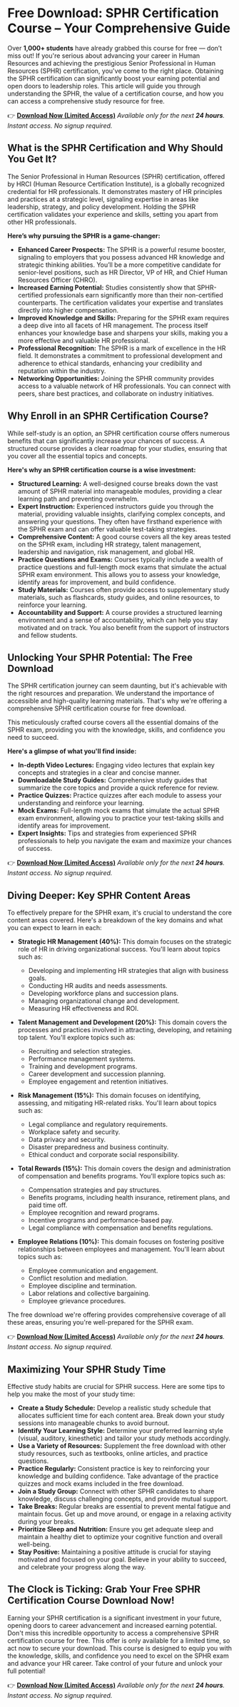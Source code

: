 # Free Download: SPHR Certification Course – Your Comprehensive Guide

Over **1,000+ students** have already grabbed this course for free — don’t miss out! If you're serious about advancing your career in Human Resources and achieving the prestigious Senior Professional in Human Resources (SPHR) certification, you've come to the right place. Obtaining the SPHR certification can significantly boost your earning potential and open doors to leadership roles. This article will guide you through understanding the SPHR, the value of a certification course, and how you can access a comprehensive study resource for free.

👉 **[Download Now (Limited Access)](https://udemywork.com/sphr-certification-course)**
_Available only for the next **24 hours**. Instant access. No signup required._

## What is the SPHR Certification and Why Should You Get It?

The Senior Professional in Human Resources (SPHR) certification, offered by HRCI (Human Resource Certification Institute), is a globally recognized credential for HR professionals. It demonstrates mastery of HR principles and practices at a strategic level, signaling expertise in areas like leadership, strategy, and policy development. Holding the SPHR certification validates your experience and skills, setting you apart from other HR professionals.

**Here’s why pursuing the SPHR is a game-changer:**

*   **Enhanced Career Prospects:** The SPHR is a powerful resume booster, signaling to employers that you possess advanced HR knowledge and strategic thinking abilities. You’ll be a more competitive candidate for senior-level positions, such as HR Director, VP of HR, and Chief Human Resources Officer (CHRO).
*   **Increased Earning Potential:** Studies consistently show that SPHR-certified professionals earn significantly more than their non-certified counterparts. The certification validates your expertise and translates directly into higher compensation.
*   **Improved Knowledge and Skills:** Preparing for the SPHR exam requires a deep dive into all facets of HR management. The process itself enhances your knowledge base and sharpens your skills, making you a more effective and valuable HR professional.
*   **Professional Recognition:** The SPHR is a mark of excellence in the HR field. It demonstrates a commitment to professional development and adherence to ethical standards, enhancing your credibility and reputation within the industry.
*   **Networking Opportunities:** Joining the SPHR community provides access to a valuable network of HR professionals. You can connect with peers, share best practices, and collaborate on industry initiatives.

## Why Enroll in an SPHR Certification Course?

While self-study is an option, an SPHR certification course offers numerous benefits that can significantly increase your chances of success. A structured course provides a clear roadmap for your studies, ensuring that you cover all the essential topics and concepts.

**Here's why an SPHR certification course is a wise investment:**

*   **Structured Learning:** A well-designed course breaks down the vast amount of SPHR material into manageable modules, providing a clear learning path and preventing overwhelm.
*   **Expert Instruction:** Experienced instructors guide you through the material, providing valuable insights, clarifying complex concepts, and answering your questions. They often have firsthand experience with the SPHR exam and can offer valuable test-taking strategies.
*   **Comprehensive Content:** A good course covers all the key areas tested on the SPHR exam, including HR strategy, talent management, leadership and navigation, risk management, and global HR.
*   **Practice Questions and Exams:** Courses typically include a wealth of practice questions and full-length mock exams that simulate the actual SPHR exam environment. This allows you to assess your knowledge, identify areas for improvement, and build confidence.
*   **Study Materials:** Courses often provide access to supplementary study materials, such as flashcards, study guides, and online resources, to reinforce your learning.
*   **Accountability and Support:** A course provides a structured learning environment and a sense of accountability, which can help you stay motivated and on track. You also benefit from the support of instructors and fellow students.

## Unlocking Your SPHR Potential: The Free Download

The SPHR certification journey can seem daunting, but it's achievable with the right resources and preparation. We understand the importance of accessible and high-quality learning materials. That's why we're offering a comprehensive SPHR certification course for free download.

This meticulously crafted course covers all the essential domains of the SPHR exam, providing you with the knowledge, skills, and confidence you need to succeed.

**Here's a glimpse of what you'll find inside:**

*   **In-depth Video Lectures:** Engaging video lectures that explain key concepts and strategies in a clear and concise manner.
*   **Downloadable Study Guides:** Comprehensive study guides that summarize the core topics and provide a quick reference for review.
*   **Practice Quizzes:** Practice quizzes after each module to assess your understanding and reinforce your learning.
*   **Mock Exams:** Full-length mock exams that simulate the actual SPHR exam environment, allowing you to practice your test-taking skills and identify areas for improvement.
*   **Expert Insights:** Tips and strategies from experienced SPHR professionals to help you navigate the exam and maximize your chances of success.

👉 **[Download Now (Limited Access)](https://udemywork.com/sphr-certification-course)**
_Available only for the next **24 hours**. Instant access. No signup required._

## Diving Deeper: Key SPHR Content Areas

To effectively prepare for the SPHR exam, it's crucial to understand the core content areas covered. Here's a breakdown of the key domains and what you can expect to learn in each:

*   **Strategic HR Management (40%):** This domain focuses on the strategic role of HR in driving organizational success. You'll learn about topics such as:
    *   Developing and implementing HR strategies that align with business goals.
    *   Conducting HR audits and needs assessments.
    *   Developing workforce plans and succession plans.
    *   Managing organizational change and development.
    *   Measuring HR effectiveness and ROI.

*   **Talent Management and Development (20%):** This domain covers the processes and practices involved in attracting, developing, and retaining top talent. You'll explore topics such as:
    *   Recruiting and selection strategies.
    *   Performance management systems.
    *   Training and development programs.
    *   Career development and succession planning.
    *   Employee engagement and retention initiatives.

*   **Risk Management (15%):** This domain focuses on identifying, assessing, and mitigating HR-related risks. You'll learn about topics such as:
    *   Legal compliance and regulatory requirements.
    *   Workplace safety and security.
    *   Data privacy and security.
    *   Disaster preparedness and business continuity.
    *   Ethical conduct and corporate social responsibility.

*   **Total Rewards (15%):** This domain covers the design and administration of compensation and benefits programs. You'll explore topics such as:
    *   Compensation strategies and pay structures.
    *   Benefits programs, including health insurance, retirement plans, and paid time off.
    *   Employee recognition and reward programs.
    *   Incentive programs and performance-based pay.
    *   Legal compliance with compensation and benefits regulations.

*   **Employee Relations (10%):** This domain focuses on fostering positive relationships between employees and management. You'll learn about topics such as:
    *   Employee communication and engagement.
    *   Conflict resolution and mediation.
    *   Employee discipline and termination.
    *   Labor relations and collective bargaining.
    *   Employee grievance procedures.

The free download we're offering provides comprehensive coverage of all these areas, ensuring you're well-prepared for the SPHR exam.

👉 **[Download Now (Limited Access)](https://udemywork.com/sphr-certification-course)**
_Available only for the next **24 hours**. Instant access. No signup required._

## Maximizing Your SPHR Study Time

Effective study habits are crucial for SPHR success. Here are some tips to help you make the most of your study time:

*   **Create a Study Schedule:** Develop a realistic study schedule that allocates sufficient time for each content area. Break down your study sessions into manageable chunks to avoid burnout.
*   **Identify Your Learning Style:** Determine your preferred learning style (visual, auditory, kinesthetic) and tailor your study methods accordingly.
*   **Use a Variety of Resources:** Supplement the free download with other study resources, such as textbooks, online articles, and practice questions.
*   **Practice Regularly:** Consistent practice is key to reinforcing your knowledge and building confidence. Take advantage of the practice quizzes and mock exams included in the free download.
*   **Join a Study Group:** Connect with other SPHR candidates to share knowledge, discuss challenging concepts, and provide mutual support.
*   **Take Breaks:** Regular breaks are essential to prevent mental fatigue and maintain focus. Get up and move around, or engage in a relaxing activity during your breaks.
*   **Prioritize Sleep and Nutrition:** Ensure you get adequate sleep and maintain a healthy diet to optimize your cognitive function and overall well-being.
*   **Stay Positive:** Maintaining a positive attitude is crucial for staying motivated and focused on your goal. Believe in your ability to succeed, and celebrate your progress along the way.

## The Clock is Ticking: Grab Your Free SPHR Certification Course Download Now!

Earning your SPHR certification is a significant investment in your future, opening doors to career advancement and increased earning potential. Don't miss this incredible opportunity to access a comprehensive SPHR certification course for free. This offer is only available for a limited time, so act now to secure your download. This course is designed to equip you with the knowledge, skills, and confidence you need to excel on the SPHR exam and advance your HR career. Take control of your future and unlock your full potential!

👉 **[Download Now (Limited Access)](https://udemywork.com/sphr-certification-course)**
_Available only for the next **24 hours**. Instant access. No signup required._
